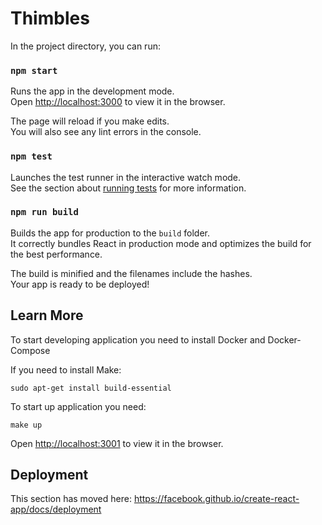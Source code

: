 # Thimbles

In the project directory, you can run:

### `npm start`

Runs the app in the development mode.<br />
Open [http://localhost:3000](http://localhost:3000) to view it in the browser.

The page will reload if you make edits.<br />
You will also see any lint errors in the console.

### `npm test`

Launches the test runner in the interactive watch mode.<br />
See the section about [running tests](https://facebook.github.io/create-react-app/docs/running-tests) for more information.

### `npm run build`

Builds the app for production to the `build` folder.<br />
It correctly bundles React in production mode and optimizes the build for the best performance.

The build is minified and the filenames include the hashes.<br />
Your app is ready to be deployed!

## Learn More

To start developing application you need to install Docker and Docker-Compose

If you need to install Make:

```
sudo apt-get install build-essential
```

To start up application you need:

```
make up
```

Open [http://localhost:3001](http://localhost:3001) to view it in the browser.

## Deployment

This section has moved here: https://facebook.github.io/create-react-app/docs/deployment

